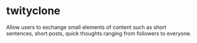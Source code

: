 # twityclone
Allow users to exchange small elements of content such as short sentences, short posts, quick thoughts ranging from followers to everyone.
